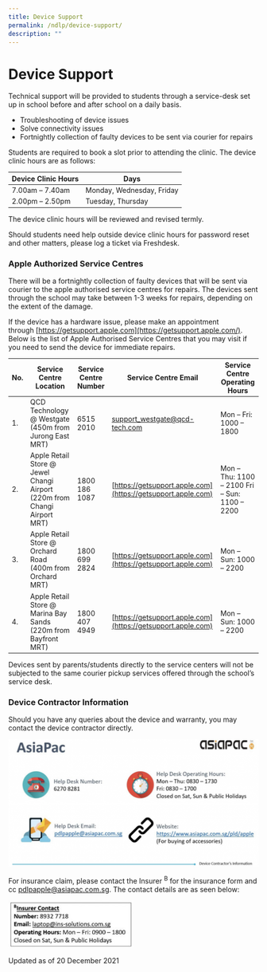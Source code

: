 ```yaml
---
title: Device Support
permalink: /ndlp/device-support/
description: ""
---
```

# **Device Support**

Technical support will be provided to students through a service-desk set up in school before and after school on a daily basis.

*   Troubleshooting of device issues
*   Solve connectivity issues
*   Fortnightly collection of faulty devices to be sent via courier for repairs

Students are required to book a slot prior to attending the clinic. The device clinic hours are as follows:

| Device Clinic Hours 	| Days 	|
|---	|---	|
| 7.00am – 7.40am 	| Monday, Wednesday, Friday 	|
| 2.00pm – 2.50pm 	| Tuesday, Thursday 	|

The device clinic hours will be reviewed and revised termly.

Should students need help outside device clinic hours for password reset and other matters, please log a ticket via Freshdesk.

### **Apple Authorized Service Centres** 

There will be a fortnightly collection of faulty devices that will be sent via courier to the apple authorised service centres for repairs. The devices sent through the school may take between 1-3 weeks for repairs, depending on the extent of the damage. 

If the device has a hardware issue, please make an appointment through [https://getsupport.apple.com](https://getsupport.apple.com/). Below is the list of Apple Authorised Service Centres that you may visit if you need to send the device for immediate repairs.

| No. 	| Service Centre Location 	| Service Centre Number 	| Service Centre Email 	| Service Centre Operating Hours 	|
|---	|---	|---	|---	|---	|
| 1. 	| QCD Technology @ Westgate (450m from Jurong East MRT) 	| 6515 2010 	| [support_westgate@qcd-tech.com](mailto:support_westgate@qcd-tech.com) 	| Mon – Fri: 1000 – 1800 	|
| 2. 	| Apple Retail Store @ Jewel Changi Airport (220m from Changi Airport MRT) 	| 1800 186 1087 	| [https://getsupport.apple.com](https://getsupport.apple.com) 	| Mon – Thu: 1100 – 2100 Fri – Sun: 1100 – 2200 	|
| 3. 	| Apple Retail Store @ Orchard Road (400m from Orchard MRT) 	| 1800 699 2824 	| [https://getsupport.apple.com](https://getsupport.apple.com) 	| Mon – Sun: 1000 – 2200 	|
| 4. 	| Apple Retail Store @ Marina Bay Sands (220m from Bayfront MRT) 	| 1800 407 4949 	| [https://getsupport.apple.com](https://getsupport.apple.com) 	| Mon – Sun: 1000 – 2200 	|

Devices sent by parents/students directly to the service centers will not be subjected to the same courier pickup services offered through the school’s service desk. 

### **Device Contractor Information**

Should you have any queries about the device and warranty, you may contact the device contractor directly.

![](/images/Screenshot-2021-08-20-1024x520.png)

For insurance claim, please contact the Insurer <sup>B</sup> for the insurance form and cc [pdlpapple@asiapac.com.sg](mailto:pdlpapple@asiapac.com.sg). The contact details are as seen below:

<img src="/images/Insurer-300x113.jpg" 
     style="width:50%">

Updated as of 20 December 2021